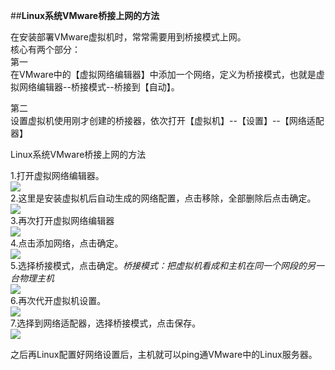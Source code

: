##**Linux系统VMware桥接上网的方法**<br>

在安装部署VMware虚拟机时，常常需要用到桥接模式上网。<br>
核心有两个部分：<br>
第一<br>
在VMware中的【虚拟网络编辑器】中添加一个网络，定义为桥接模式，也就是虚拟网络编辑器--桥接模式--桥接到【自动】。

第二<br>
设置虚拟机使用刚才创建的桥接器，依次打开【虚拟机】--【设置】--【网络适配器】

Linux系统VMware桥接上网的方法

1.打开虚拟网络编辑器。<br>
<img src="https://github.com/ZhuShuai1992/Linux_Study/blob/master/InternetConnection/image/1.jpg?raw=true"><br>
2.这里是安装虚拟机后自动生成的网络配置，点击移除，全部删除后点击确定。<br>
<img src="https://github.com/ZhuShuai1992/Linux_Study/blob/master/InternetConnection/image/2.jpg?raw=true"><br>
3.再次打开虚拟网络编辑器<br>
<img src="https://github.com/ZhuShuai1992/Linux_Study/blob/master/InternetConnection/image/3.jpg?raw=true"><br>
4.点击添加网络，点击确定。<br>
<img src="https://github.com/ZhuShuai1992/Linux_Study/blob/master/InternetConnection/image/4.jpg?raw=true"><br>
5.选择桥接模式，点击确定。*桥接模式：把虚拟机看成和主机在同一个网段的另一台物理主机*<br>
<img src="https://github.com/ZhuShuai1992/Linux_Study/blob/master/InternetConnection/image/5.jpg?raw=true"><br>
6.再次代开虚拟机设置。<br>
<img src="https://github.com/ZhuShuai1992/Linux_Study/blob/master/InternetConnection/image/6.jpg?raw=true"><br>
7.选择到网络适配器，选择桥接模式，点击保存。<br>
<img src="https://github.com/ZhuShuai1992/Linux_Study/blob/master/InternetConnection/image/7.jpg?raw=true"><br>

之后再Linux配置好网络设置后，主机就可以ping通VMware中的Linux服务器。